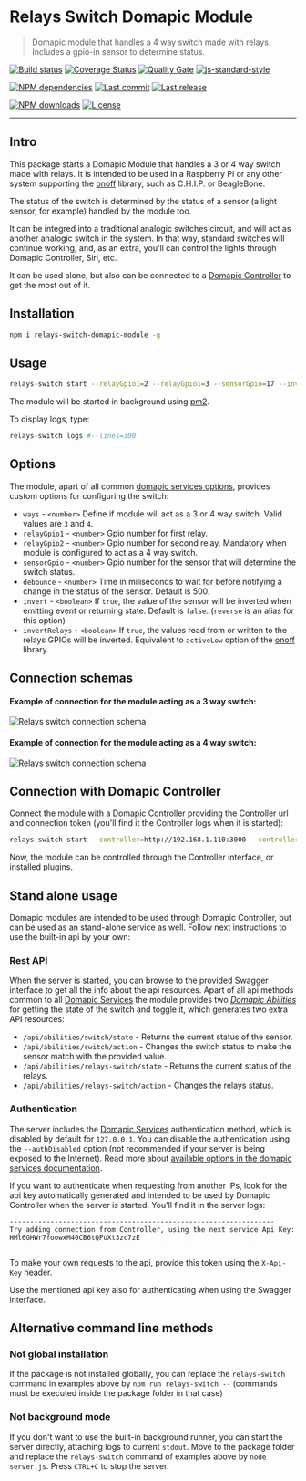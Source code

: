 # Relays Switch Domapic Module

> Domapic module that handles a 4 way switch made with relays. Includes a gpio-in sensor to determine status.

[![Build status][travisci-image]][travisci-url] [![Coverage Status][coveralls-image]][coveralls-url] [![Quality Gate][quality-gate-image]][quality-gate-url] [![js-standard-style][standard-image]][standard-url]

[![NPM dependencies][npm-dependencies-image]][npm-dependencies-url] [![Last commit][last-commit-image]][last-commit-url] [![Last release][release-image]][release-url]

[![NPM downloads][npm-downloads-image]][npm-downloads-url] [![License][license-image]][license-url]

---

## Intro

This package starts a Domapic Module that handles a 3 or 4 way switch made with relays. It is intended to be used in a Raspberry Pi or any other system supporting the [onoff][onoff-url] library, such as C.H.I.P. or BeagleBone.

The status of the switch is determined by the status of a sensor (a light sensor, for example) handled by the module too.

It can be integred into a traditional analogic switches circuit, and will act as another analogic switch in the system. In that way, standard switches will continue working, and, as an extra, you'll can control the lights through Domapic Controller, Siri, etc.

It can be used alone, but also can be connected to a [Domapic Controller][domapic-controller-url] to get the most out of it.

## Installation

```bash
npm i relays-switch-domapic-module -g
```

## Usage

```bash
relays-switch start --relayGpio1=2 --relayGpio1=3 --sensorGpio=17 --invert --save
```

The module will be started in background using [pm2][pm2-url].

To display logs, type:

```bash
relays-switch logs #--lines=300
```

## Options

The module, apart of all common [domapic services options][domapic-service-options-url], provides custom options for configuring the switch:

* `ways` - `<number>` Define if module will act as a 3 or 4 way switch. Valid values are `3` and `4`.
* `relayGpio1` - `<number>` Gpio number for first relay.
* `relayGpio2` - `<number>` Gpio number for second relay. Mandatory when module is configured to act as a 4 way switch.
* `sensorGpio` - `<number>` Gpio number for the sensor that will determine the switch status.
* `debounce` - `<number>` Time in miliseconds to wait for before notifying a change in the status of the sensor. Default is 500.
* `invert` - `<boolean>` If `true`, the value of the sensor will be inverted when emitting event or returning state. Default is `false`. (`reverse` is an alias for this option)
* `invertRelays` - `<boolean>`  If `true`, the values read from or written to the relays GPIOs will be inverted. Equivalent to `activeLow` option of the [onoff][onoff-url] library.

## Connection schemas

#### Example of connection for the module  acting as a 3 way switch:

![Relays switch connection schema][relays-3-switch-schema-image]

#### Example of connection for the module  acting as a 4 way switch:

![Relays switch connection schema][relays-4-switch-schema-image]

## Connection with Domapic Controller

Connect the module with a Domapic Controller providing the Controller url and connection token (you'll find it the Controller logs when it is started):

```bash
relays-switch start --controller=http://192.168.1.110:3000 --controllerApiKey=fo--controller-api-key
```

Now, the module can be controlled through the Controller interface, or installed plugins.

## Stand alone usage

Domapic modules are intended to be used through Domapic Controller, but can be used as an stand-alone service as well. Follow next instructions to use the built-in api by your own:

### Rest API

When the server is started, you can browse to the provided Swagger interface to get all the info about the api resources.  Apart of all api methods common to all [Domapic Services][domapic-service-url] the module provides two [_Domapic Abilities_][domapic-service-abilities-url] for getting the state of the switch and toggle it, which generates two extra API resources:

* `/api/abilities/switch/state` - Returns the current status of the sensor.
* `/api/abilities/switch/action` - Changes the switch status to make the sensor match with the provided value.
* `/api/abilities/relays-switch/state` - Returns the current status of the relays.
* `/api/abilities/relays-switch/action` - Changes the relays status.

### Authentication

The server includes the [Domapic Services][domapic-service-url] authentication method, which is disabled by default for `127.0.0.1`.
You can disable the authentication using the `--authDisabled` option (not recommended if your server is being exposed to the Internet). Read more about [available options in the domapic services documentation][domapic-service-options-url].

If you want to authenticate when requesting from another IPs, look for the api key automatically generated and intended to be used by Domapic Controller when the server is started. You'll find it in the server logs:

```
-----------------------------------------------------------------
Try adding connection from Controller, using the next service Api Key: HMl6GHWr7foowxM40CB6tQPuXt3zc7zE
-----------------------------------------------------------------
```

To make your own requests to the api, provide this token using the `X-Api-Key` header.

Use the mentioned api key also for authenticating when using the Swagger interface.

## Alternative command line methods

### Not global installation

If the package is not installed globally, you can replace the `relays-switch` command in examples above by `npm run relays-switch --` (commands must be executed inside the package folder in that case)

### Not background mode

If you don't want to use the built-in background runner, you can start the server directly, attaching logs to current `stdout`. Move to the package folder and replace the `relays-switch` command of examples above by `node server.js`. Press `CTRL+C` to stop the server.


[coveralls-image]: https://coveralls.io/repos/github/javierbrea/relays-switch-domapic-module/badge.svg?branch=master
[coveralls-url]: https://coveralls.io/github/javierbrea/relays-switch-domapic-module
[travisci-image]: https://travis-ci.com/javierbrea/relays-switch-domapic-module.svg?branch=master
[travisci-url]: https://travis-ci.com/javierbrea/relays-switch-domapic-module
[last-commit-image]: https://img.shields.io/github/last-commit/javierbrea/relays-switch-domapic-module.svg
[last-commit-url]: https://github.com/javierbrea/relays-switch-domapic-module/commits
[license-image]: https://img.shields.io/npm/l/relays-switch-domapic-module.svg
[license-url]: https://github.com/javierbrea/relays-switch-domapic-module/blob/master/LICENSE
[npm-downloads-image]: https://img.shields.io/npm/dm/relays-switch-domapic-module.svg
[npm-downloads-url]: https://www.npmjs.com/package/relays-switch-domapic-module
[npm-dependencies-image]: https://img.shields.io/david/javierbrea/relays-switch-domapic-module.svg
[npm-dependencies-url]: https://david-dm.org/javierbrea/relays-switch-domapic-module
[quality-gate-image]: https://sonarcloud.io/api/project_badges/measure?project=relays-switch-domapic-module&metric=alert_status
[quality-gate-url]: https://sonarcloud.io/dashboard?id=relays-switch-domapic-module
[release-image]: https://img.shields.io/github/release-date/javierbrea/relays-switch-domapic-module.svg
[release-url]: https://github.com/javierbrea/relays-switch-domapic-module/releases
[standard-image]: https://img.shields.io/badge/code%20style-standard-brightgreen.svg
[standard-url]: http://standardjs.com/

[onoff-url]: https://www.npmjs.com/package/onoff
[domapic-controller-url]: https://www.npmjs.com/package/domapic-controller
[domapic-service-options-url]: https://github.com/domapic/domapic-service#options
[domapic-service-abilities-url]: https://github.com/domapic/domapic-service#abilities
[domapic-service-url]: https://github.com/domapic/domapic-service
[pm2-url]: http://pm2.keymetrics.io/

[relays-3-switch-schema-image]: http://domapic.com/assets/relays-switch/fritzing_schema_3_way.png
[relays-4-switch-schema-image]: http://domapic.com/assets/relays-switch/fritzing_schema.png

